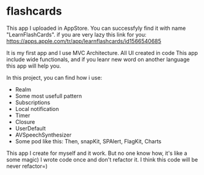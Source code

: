 # flashcards

This app I uploaded in AppStore. You can successfyly find it with name "LearnFlashCards".
if you are very lazy this link for you: https://apps.apple.com/tr/app/learnflashcards/id1566540685


It is my first app and I use MVC Architecture. All UI created in code
This app include wide functionals, and if you leanr new word on another language this app will help you. 

In this project, you can find how i use:
- Realm
- Some most usefull pattern 
- Subscriptions
- Local notification
- Timer
- Closure
- UserDefault
- AVSpeechSynthesizer
- Some pod like this: Then, snapKit, SPAlert, FlagKit, Charts

This app I create for myself and it work. But no one know how, it's like a some magic) 
I wrote code once and don't refactor it. I think this code will be never refactor=)
